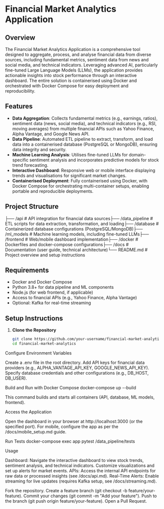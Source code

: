 # Financial Market Analytics Application

## Overview
The Financial Market Analytics Application is a comprehensive tool designed to aggregate, process, and analyse financial data from diverse sources, including fundamental metrics, sentiment data from news and social media, and technical indicators. Leveraging advanced AI, particularly fine-tuned Large Language Models (LLMs), the application provides actionable insights into stock performance through an interactive dashboard. The entire solution is containerised using Docker and orchestrated with Docker Compose for easy deployment and reproducibility.

## Features
- **Data Aggregation**: Collects fundamental metrics (e.g., earnings, ratios), sentiment data (news, social media), and technical indicators (e.g., RSI, moving averages) from multiple financial APIs such as Yahoo Finance, Alpha Vantage, and Google News API.
- **Data Pipeline**: Automated ETL pipeline to extract, transform, and load data into a containerised database (PostgreSQL or MongoDB), ensuring data integrity and security.
- **Machine Learning Analysis**: Utilises fine-tuned LLMs for domain-specific sentiment analysis and incorporates predictive models for stock trend forecasting.
- **Interactive Dashboard**: Responsive web or mobile interface displaying trends and visualisations for significant market changes.
- **Containerised Deployment**: Fully containerised using Docker, with Docker Compose for orchestrating multi-container setups, enabling portable and reproducible deployments.

## Project Structure

├── /api                # API integration for financial data sources├── /data_pipeline      # ETL scripts for data extraction, transformation, and loading├── /database           # Containerized database configurations (PostgreSQL/MongoDB)├── /ml_models          # Machine learning models, including fine-tuned LLMs├── /frontend           # Web/mobile dashboard implementation├── /docker             # Dockerfiles and docker-compose configurations├── /docs               # Documentation (user guide, technical architecture)└── README.md           # Project overview and setup instructions

## Requirements
- Docker and Docker Compose
- Python 3.8+ for data pipeline and ML components
- Node.js (for web frontend, if applicable)
- Access to financial APIs (e.g., Yahoo Finance, Alpha Vantage)
- Optional: Kafka for real-time streaming

## Setup Instructions
1. **Clone the Repository**
   ```bash
   git clone https://github.com/your-username/financial-market-analytics.git
   cd financial-market-analytics


Configure Environment Variables

Create a .env file in the root directory.
Add API keys for financial data providers (e.g., ALPHA_VANTAGE_API_KEY, GOOGLE_NEWS_API_KEY).
Specify database credentials and other configurations (e.g., DB_HOST, DB_USER).


Build and Run with Docker Compose
docker-compose up --build

This command builds and starts all containers (API, database, ML models, frontend).

Access the Application

Open the dashboard in your browser at http://localhost:3000 (or the specified port).
For mobile, configure the app as per the /docs/mobile_setup.md guide.


Run Tests
docker-compose exec app pytest /data_pipeline/tests



Usage

Dashboard: Navigate the interactive dashboard to view stock trends, sentiment analysis, and technical indicators. Customize visualizations and set up alerts for market events.
APIs: Access the internal API endpoints for raw data or processed insights (see /docs/api.md).
Real-Time Alerts: Enable streaming for live updates (requires Kafka setup, see /docs/streaming.md).

Fork the repository.
Create a feature branch (git checkout -b feature/your-feature).
Commit your changes (git commit -m "Add your feature").
Push to the branch (git push origin feature/your-feature).
Open a Pull Request.
